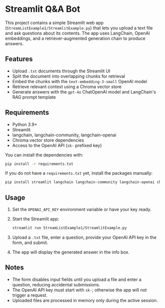 # Streamlit Q&A Bot

This project contains a simple Streamlit web app (`StreamListExample1/StreamlitExample.py`) that lets you upload a text file and ask questions about its contents. The app uses LangChain, OpenAI embeddings, and a retriever-augmented generation chain to produce answers.

## Features

- Upload `.txt` documents through the Streamlit UI
- Split the document into overlapping chunks for retrieval
- Embed the chunks with the `text-embedding-3-small` OpenAI model
- Retrieve relevant context using a Chroma vector store
- Generate answers with the `gpt-4o` ChatOpenAI model and LangChain's RAG prompt template

## Requirements

- Python 3.9+
- Streamlit
- langchain, langchain-community, langchain-openai
- Chroma vector store dependencies
- Access to the OpenAI API (`sk-` prefixed key)

You can install the dependencies with:

```bash
pip install -r requirements.txt
```

If you do not have a `requirements.txt` yet, install the packages manually:

```bash
pip install streamlit langchain langchain-community langchain-openai chromadb
```

## Usage

1. Set the `OPENAI_API_KEY` environment variable or have your key ready.
2. Start the Streamlit app:

   ```bash
   streamlit run StreamListExample1/StreamlitExample.py
   ```

3. Upload a `.txt` file, enter a question, provide your OpenAI API key in the form, and submit.
4. The app will display the generated answer in the info box.

## Notes

- The form disables input fields until you upload a file and enter a question, reducing accidental submissions.
- The OpenAI API key must start with `sk-`; otherwise the app will not trigger a request.
- Uploaded files are processed in memory only during the active session.

